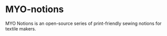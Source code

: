 # MYO-notions
MYO Notions is an open-source series of print-friendly sewing notions for textile makers. 
